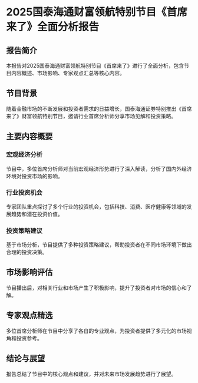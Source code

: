 # 2025国泰海通财富领航特别节目《首席来了》全面分析报告

## 报告简介

本报告对2025国泰海通财富领航特别节目《首席来了》进行了全面分析，包含节目内容概述、市场影响、专家观点汇总等核心内容。

## 节目背景

随着金融市场的不断发展和投资者需求的日益增长，国泰海通证券特别推出《首席来了》财富领航特别节目，邀请行业首席分析师分享市场见解和投资策略。

## 主要内容概要

### 宏观经济分析
节目中，多位首席分析师对当前宏观经济形势进行了深入解读，分析了国内外经济环境对投资市场的影响。

### 行业投资机会
专家团队重点探讨了多个行业的投资机会，包括科技、消费、医疗健康等领域的发展趋势和潜在投资价值。

### 投资策略建议
基于市场分析，节目提供了多种投资策略建议，帮助投资者在不同市场环境下做出合理的投资决策。

## 市场影响评估

节目播出后，对相关行业和市场产生了积极影响，提升了投资者对市场的信心和了解。

## 专家观点精选

多位首席分析师在节目中分享了各自的专业观点，为投资者提供了多元化的市场视角和投资参考。

## 结论与展望

报告总结了节目中的核心观点和建议，并对未来市场发展趋势进行了展望。